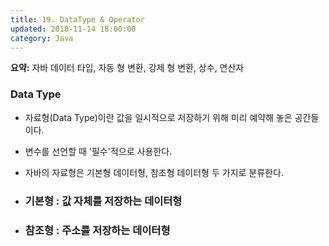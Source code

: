 ```yaml
---
title: 19. DataType & Operator
updated: 2018-11-14 18:00:00
category: Java
---
```


**요약:** 자바 데이터 타입, 자동 형 변환, 강제 형 변환, 상수, 연산자

<div class="divider"></div>

### Data Type

- 자료형(Data Type)이란 값을 일시적으로 저장하기 위해 미리 예약해 놓은 공간들이다.
- 변수를 선언할 때 '필수'적으로 사용한다.
- 자바의 자료형은 기본형 데이터형, 참조형 데이터형 두 가지로 분류한다. 

- ### 기본형 : 값 자체를 저장하는 데이터형
- ### 참조형 : 주소를 저장하는 데이터형

